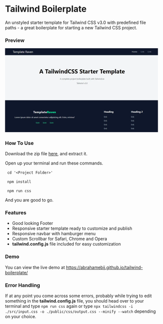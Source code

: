 # Tailwind Boilerplate
An unstyled starter template for Tailwind CSS v3.0 with predefined file paths - a great boilerplate for starting a new Tailwind CSS project.

### Preview

![Preview](https://raw.githubusercontent.com/abrahamebij/images/main/tailwind-boilerplate.webp)

### How To Use

Download the zip file [here](https://github.com/abrahamebij/tailwind-boilerplate/archive/master.zip), and extract it.

 Open up your terminal and run these commands.
```
 cd '<Project Folder>'
```
```
 npm install
```
```
 npm run css
```

And you are good to go.

### Features

* Good looking Footer
* Responsive starter template ready to customize and publish
* Responsive navbar with hamburger menu
* Custom Scrollbar for Safari, Chrome and Opera
* **tailwind.config.js** file included for easy customization

### Demo

You can view the live demo at https://abrahamebij.github.io/tailwind-boilerplate/


### Error Handling
If at any point you come across some errors, probably while trying to edit something in the **tailwind.config.js** file, you should head over to your terminal and type `npm run css` again or type `npx tailwindcss -i ./src/input.css -o ./public/css/output.css --minify --watch` depending on your choice.
